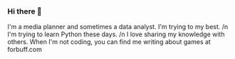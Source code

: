 ### Hi there 👋

I'm a media planner and sometimes a data analyst. I'm trying to my best. /n
I'm trying to learn Python these days. /n
I love sharing my knowledge with others. When I'm not coding, you can find me writing about games at forbuff.com
<!--
**kadirsadikoglu/kadirsadikoglu** is a ✨ _special_ ✨ repository because its `README.md` (this file) appears on your GitHub profile.

Here are some ideas to get you started:

- 🔭 I’m currently working on ...
- 🌱 I’m currently learning ...
- 👯 I’m looking to collaborate on ...
- 🤔 I’m looking for help with ...
- 💬 Ask me about ...
- 📫 How to reach me: ...
- 😄 Pronouns: ...
- ⚡ Fun fact: ...
-->
